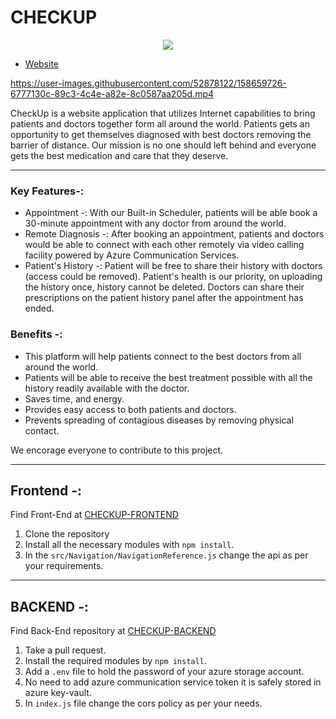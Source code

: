 
# CHECKUP 
<p align="center">
  <img src="https://user-images.githubusercontent.com/52878122/143916441-a9331af1-2067-411d-8d69-5f1e00d4df36.gif" />
</p>

* [Website](https://checkuphospital.azurewebsites.net/)




https://user-images.githubusercontent.com/52878122/158659726-6777130c-89c3-4c4e-a82e-8c0587aa205d.mp4



CheckUp is a website application that utilizes Internet capabilities to bring patients and doctors together form all around the world. Patients gets an opportunity to get themselves diagnosed with best doctors removing the barrier of distance. Our mission is no one should left behind and everyone gets the best medication and care that they deserve.


---
### Key Features-:
* Appointment -: With our Built-in Scheduler, patients will be able book a 30-minute appointment with any doctor from around the world.
* Remote Diagnosis -: After booking an appointment, patients and doctors would be able to connect with each other remotely via video calling facility powered by Azure Communication Services. 
* Patient's History -: Patient will be free to share their history with doctors (access could be removed). Patient's health is our priority, on uploading the history once, history cannot be deleted. Doctors can share their prescriptions on the patient history panel after the appointment has ended.

### Benefits -:
* This platform will help patients connect to the best doctors from all around the world.
* Patients will be able to receive the best treatment possible with all the history readily available with the doctor.
* Saves time, and energy.
* Provides easy access to both patients and doctors. 
* Prevents spreading of contagious diseases by removing physical contact.

We encorage everyone to contribute to this project.

---
## Frontend -: 
Find Front-End at [CHECKUP-FRONTEND](https://github.com/anikettyagi13/checkup-frontend)
1. Clone the repository
2. Install all the necessary modules with `npm install`.
3. In the `src/Navigation/NavigationReference.js` change the api as per your requirements.

---
## BACKEND -:
Find Back-End repository at [CHECKUP-BACKEND](https://github.com/anikettyagi13/checkup-backend)
1. Take a pull request.
2. Install the required modules by `npm install`.
3. Add a `.env` file to hold the password of your azure storage account.
4. No need to add azure communication service token it is safely stored in azure key-vault.
5. In `index.js` file change the cors policy as per your needs.

